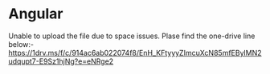 # Angular

Unable to upload the file due to space issues.
Plase find the one-drive line below:-
https://1drv.ms/f/c/914ac6ab022074f8/EnH_KFtyyyZImcuXcN85mfEBylMN2udqupt7-E9Sz1hjNg?e=eNRge2
